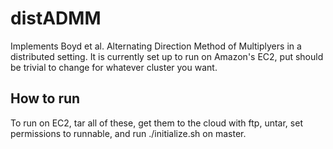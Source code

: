 distADMM
========

Implements Boyd et al. Alternating Direction Method of Multiplyers
in a distributed setting. It is currently set up to run on Amazon's EC2,
put should be trivial to change for whatever cluster you want.

How to run
----------

To run on EC2, tar all of these, get them to the cloud with ftp,
untar, set permissions to runnable, and run ./initialize.sh on master.

